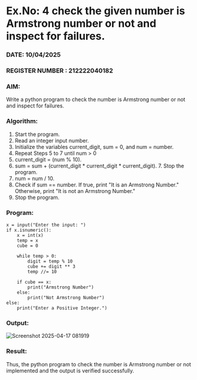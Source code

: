 # Ex.No: 4 check the given number is Armstrong number or not and inspect for failures.
### DATE: 10/04/2025                                                                           
### REGISTER NUMBER : 212222040182
### AIM: 
Write a python program to check the number is Armstrong number or not and inspect for failures.

### Algorithm:
1.  Start the program.
2.	Read an integer input number.
3.	Initialize the variables current_digit, sum = 0, and num = number.
4.	Repeat Steps 5 to 7 until num > 0
5.	current_digit = (num % 10).
6.	sum = sum + (current_digit * current_digit * current_digit). 7. Stop the program.
7.	num = num / 10.
8.	Check if sum == number. If true, print "It is an Armstrong Number." Otherwise, print "It is not an Armstrong Number."
9.	Stop the program.

### Program:
```
x = input("Enter the input: ")
if x.isnumeric():
    x = int(x)
    temp = x
    cube = 0

    while temp > 0:
        digit = temp % 10
        cube += digit ** 3
        temp //= 10

    if cube == x:
        print("Armstrong Number")
    else:
        print("Not Armstrong Number")
else:
    print("Enter a Positive Integer.")

```














### Output:

![Screenshot 2025-04-17 081919](https://github.com/user-attachments/assets/89cf7639-382d-4598-ad9b-0bbf81faefb0)






### Result:
Thus, the python program to check the number is Armstrong number or not implemented and the output is verified successfully.


